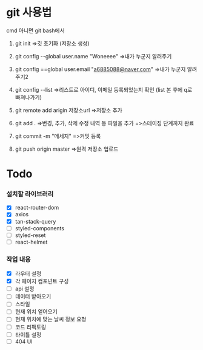# git 사용법

cmd 아니면 git bash에서

1. git init
   =>깃 초기화 (저장소 생성)

2. git config --global user.name "Woneeee"
   =>내가 누군지 알려주기

3. git config ==global user.email "a6885088@naver.com"
   =>내가 누군지 알려주기2

4. git config --list
   =>리스트로 아이디, 이메일 등록되었는지 확인 (list 본 후에 q로 빠져나가기)

5. git remote add arigin 저장소url
   =>저장소 추가

6. git add .
   =>변경, 추가, 삭제 수정 내역 등 파일을 추가
   =>스테이징 단계까지 완료

7. git commit -m "메세지"
   =>커밋 등록

8. git push origin master
   =>원격 저장소 업로드

<!-- --------------------------------------------------------->

# Todo

### 설치할 라이브러리

- [x] react-router-dom
- [x] axios
- [x] tan-stack-query
- [ ] styled-components
- [ ] styled-reset
- [ ] react-helmet

### 작업 내용

- [x] 라우터 설정
- [x] 각 페이지 컴포넌트 구성
- [ ] api 설정
- [ ] 데이터 받아오기
- [ ] 스타일
- [ ] 현재 위치 얻어오기
- [ ] 현재 위치에 맞는 날씨 정보 요청
- [ ] 코드 리팩토링
- [ ] 타이틀 설정
- [ ] 404 UI
